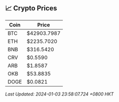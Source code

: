 ## 📈 Crypto Prices

| Coin | Price |
| ---- | ----- |
| BTC | $42903.7987 |
| ETH | $2235.7020 |
| BNB | $316.5420 |
| CRV | $0.5590 |
| ARB | $1.8587 |
| OKB | $53.8835 |
| DOGE | $0.0821 |

_Last Updated: 2024-01-03 23:58:07.724 +0800 HKT_